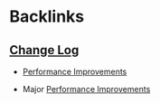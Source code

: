 
# Backlinks
## [Change Log](<Change Log.md>)
- [Performance Improvements](<Performance Improvements.md>)

- Major [Performance Improvements](<Performance Improvements.md>)

